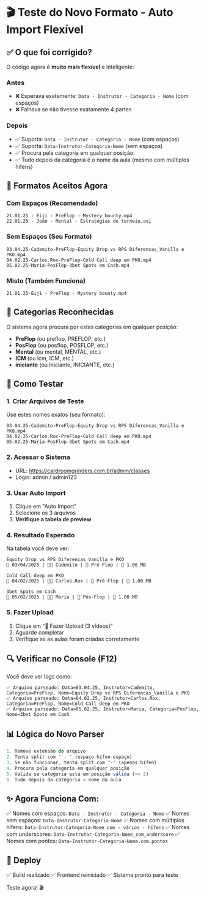 # 🎬 Teste do Novo Formato - Auto Import Flexível

## ✅ O que foi corrigido?

O código agora é **muito mais flexível** e inteligente:

### Antes
- ❌ Esperava exatamente: `Data - Instrutor - Categoria - Nome` (com espaços)
- ❌ Falhava se não tivesse exatamente 4 partes

### Depois
- ✅ Suporta: `Data - Instrutor - Categoria - Nome` (com espaços)
- ✅ Suporta: `Data-Instrutor-Categoria-Nome` (sem espaços)
- ✅ Procura pela categoria em qualquer posição
- ✅ Tudo depois da categoria é o nome da aula (mesmo com múltiplos hífens)

## 📝 Formatos Aceitos Agora

### Com Espaços (Recomendado)
```
21.01.25 - Eiji - PreFlop - Mystery bounty.mp4
22.01.25 - João - Mental - Estratégias de torneio.avi
```

### Sem Espaços (Seu Formato)
```
03.04.25-Cademito-PreFlop-Equity Drop vs RPS Diferencas_Vanilla e PKO.mp4
04.02.25-Carlos.Rox-PreFlop-Cold Call deep em PKO.mp4
05.02.25-Maria-PosFlop-3bet Spots em Cash.mp4
```

### Misto (Também Funciona)
```
21.01.25-Eiji - PreFlop - Mystery bounty.mp4
```

## 🎯 Categorias Reconhecidas

O sistema agora procura por estas categorias em qualquer posição:
- **PreFlop** (ou preflop, PREFLOP, etc.)
- **PosFlop** (ou posflop, POSFLOP, etc.)
- **Mental** (ou mental, MENTAL, etc.)
- **ICM** (ou icm, ICM, etc.)
- **iniciante** (ou Iniciante, INICIANTE, etc.)

## 🧪 Como Testar

### 1. Criar Arquivos de Teste

Use estes nomes exatos (seu formato):

```
03.04.25-Cademito-PreFlop-Equity Drop vs RPS Diferencas_Vanilla e PKO.mp4
04.02.25-Carlos.Rox-PreFlop-Cold Call deep em PKO.mp4
05.02.25-Maria-PosFlop-3bet Spots em Cash.mp4
```

### 2. Acessar o Sistema

- URL: https://cardroomgrinders.com.br/admin/classes
- Login: admin / admin123

### 3. Usar Auto Import

1. Clique em "Auto Import"
2. Selecione os 3 arquivos
3. **Verifique a tabela de preview**

### 4. Resultado Esperado

Na tabela você deve ver:

```
Equity Drop vs RPS Diferencas_Vanilla e PKO
📅 03/04/2025 | 👨‍🏫 Cademito | 📂 Pré-Flop | 📁 1.00 MB

Cold Call deep em PKO
📅 04/02/2025 | 👨‍🏫 Carlos.Rox | 📂 Pré-Flop | 📁 1.00 MB

3bet Spots em Cash
📅 05/02/2025 | 👨‍🏫 Maria | 📂 Pós-Flop | 📁 1.00 MB
```

### 5. Fazer Upload

1. Clique em "🚀 Fazer Upload (3 vídeos)"
2. Aguarde completar
3. Verifique se as aulas foram criadas corretamente

## 🔍 Verificar no Console (F12)

Você deve ver logs como:

```
✅ Arquivo parseado: Data=03.04.25, Instrutor=Cademito, Categoria=PreFlop, Nome=Equity Drop vs RPS Diferencas_Vanilla e PKO
✅ Arquivo parseado: Data=04.02.25, Instrutor=Carlos.Rox, Categoria=PreFlop, Nome=Cold Call deep em PKO
✅ Arquivo parseado: Data=05.02.25, Instrutor=Maria, Categoria=PosFlop, Nome=3bet Spots em Cash
```

## 📊 Lógica do Novo Parser

```javascript
1. Remove extensão do arquivo
2. Tenta split com " - " (espaço-hífen-espaço)
3. Se não funcionar, tenta split com "-" (apenas hífen)
4. Procura pela categoria em qualquer posição
5. Valida se categoria está em posição válida (>= 2)
6. Tudo depois da categoria = nome da aula
```

## ✨ Agora Funciona Com:

✅ Nomes com espaços: `Data - Instrutor - Categoria - Nome`
✅ Nomes sem espaços: `Data-Instrutor-Categoria-Nome`
✅ Nomes com múltiplos hífens: `Data-Instrutor-Categoria-Nome com - vários - hífens`
✅ Nomes com underscores: `Data-Instrutor-Categoria-Nome_com_underscore`
✅ Nomes com pontos: `Data-Instrutor-Categoria-Nome.com.pontos`

## 🚀 Deploy

✅ Build realizado
✅ Frontend reiniciado
✅ Sistema pronto para teste

Teste agora! 🎬

